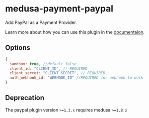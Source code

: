 # medusa-payment-paypal

Add PayPal as a Payment Provider.

Learn more about how you can use this plugin in the [documentaion](https://docs.medusajs.com/add-plugins/paypal).

## Options

```js
{
  sandbox: true, //default false
  client_id: "CLIENT_ID", // REQUIRED
  client_secret: "CLIENT_SECRET", // REQUIRED
  auth_webhook_id: "WEBHOOK_ID" //REQUIRED for webhook to work
}
```

## Deprecation

The paypal plugin version `>=1.3.x` requires medusa `>=1.8.x`